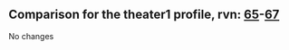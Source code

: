 ## Comparison for the theater1 profile, rvn: [65](https://github.com/PRO100KatYT/FortniteProfileRevisions/tree/main/profiles/theater1/65%20theater1.json)-[67](https://github.com/PRO100KatYT/FortniteProfileRevisions/tree/main/profiles/theater1/67%20theater1.json)

No changes

